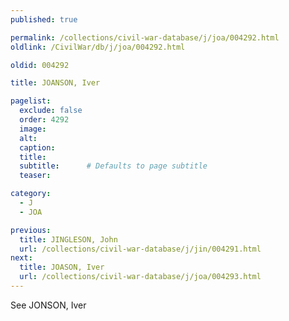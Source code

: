 ```yaml
---
published: true

permalink: /collections/civil-war-database/j/joa/004292.html
oldlink: /CivilWar/db/j/joa/004292.html

oldid: 004292

title: JOANSON, Iver

pagelist:
  exclude: false
  order: 4292
  image: 
  alt:
  caption:
  title:
  subtitle:      # Defaults to page subtitle
  teaser:

category: 
  - J 
  - JOA

previous:
  title: JINGLESON, John
  url: /collections/civil-war-database/j/jin/004291.html  
next:
  title: JOASON, Iver
  url: /collections/civil-war-database/j/joa/004293.html   
---
```

See JONSON, Iver